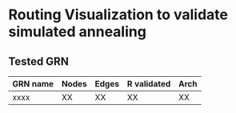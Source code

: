 # Routing Visualization to validate simulated annealing

## Tested GRN

| GRN name | Nodes | Edges | R validated | Arch |
| -------- | ----- | ----- | ----------- | ---- |
| xxxx | XX | XX | XX | XX | 


